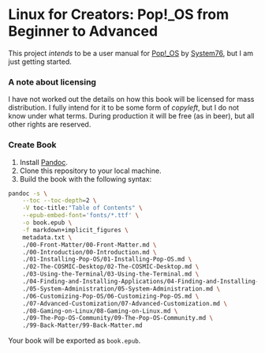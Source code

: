 # Linux for Creators: Pop!_OS from Beginner to Advanced
This project *intends* to be a user manual for [Pop!_OS](https://pop.system76.com/) by [System76](https://system76.com/), but I am just getting started.

### A note about licensing
I have not worked out the details on how this book will be licensed for mass distribution. I fully intend for it to be some form of *copyleft*, but I do not know under what terms. During production it will be free (as in beer), but all other rights are reserved.

### Create Book
1. Install [Pandoc](https://pandoc.org/).
2. Clone this repository to your local machine.
3. Build the book with the following syntax:
```bash
pandoc -s \
    --toc --toc-depth=2 \
    -V toc-title:"Table of Contents" \
    --epub-embed-font='fonts/*.ttf' \
    -o book.epub \
    -f markdown+implicit_figures \
    metadata.txt \
    ./00-Front-Matter/00-Front-Matter.md \
    ./00-Introduction/00-Introduction.md \
    ./01-Installing-Pop-OS/01-Installing-Pop-OS.md \
    ./02-The-COSMIC-Desktop/02-The-COSMIC-Desktop.md \
    ./03-Using-the-Terminal/03-Using-the-Terminal.md \
    ./04-Finding-and-Installing-Applications/04-Finding-and-Installing-Applications.md \
    ./05-System-Administration/05-System-Administration.md \
    ./06-Customizing-Pop-OS/06-Customizing-Pop-OS.md \
    ./07-Advanced-Customization/07-Advanced-Customization.md \
    ./08-Gaming-on-Linux/08-Gaming-on-Linux.md \
    ./09-The-Pop-OS-Community/09-The-Pop-OS-Community.md \
    ./99-Back-Matter/99-Back-Matter.md
```

Your book will be exported as `book.epub`.
